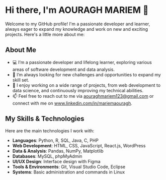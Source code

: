 # Hi there, I'm AOURAGH MARIEM 👋

Welcome to my GitHub profile! I'm a passionate developer and learner, always eager to expand my knowledge and work on new and exciting projects. Here's a little more about me:

## About Me
- 💻 I’m a passionate developer and lifelong learner, exploring various areas of software development and data analysis.
- 🌱 I’m always looking for new challenges and opportunities to expand my skill set.
- 🔧 I enjoy working on a wide range of projects, from web development to data science, and continuously improving my technical abilities.
- 📫 Feel free to reach out to me via aouraghmariem123@gmail.com or connect with me on www.linkedin.com/in/mariemaouragh.

## My Skills & Technologies
Here are the main technologies I work with:
- **Languages**: Python, R, SQL, Java, C, PHP
- **Web Development**: HTML, CSS, JavaScript, React.js, WordPress
- **Data & Analysis**: Pandas, NumPy, Matplotlib
- **Databases**: MySQL, phpMyAdmin
- **UI/UX Design**: Interface design with Figma
- **Tools & Environments**: Git, Visual Studio Code, Eclipse
- **Systems**: Basic administration and commands in Linux

